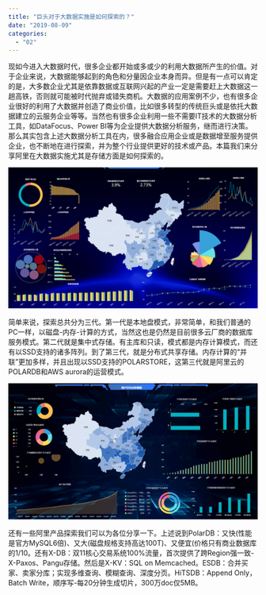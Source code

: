 ```yaml
---
title: "巨头对于大数据实施是如何探索的？"
date: "2019-08-09"
categories: 
  - "02"
---
```


现如今进入大数据时代，很多企业都开始或多或少的利用大数据所产生的价值。对于企业来说，大数据能够起到的角色和分量因企业本身而异。但是有一点可以肯定的是，大多数企业尤其是依靠数据或互联网兴起的产业一定是需要赶上大数据这一趟高铁，否则就可能被时代抛弃或错失商机。大数据的应用案例不少，也有很多企业很好的利用了大数据并创造了商业价值，比如很多转型的传统巨头或是依托大数据建立的云服务企业等等。当然也有很多企业利用一些不需要IT技术的大数据分析工具，如DataFocus、Power BI等为企业提供大数据分析服务，继而进行决策。那么其实包含上述大数据分析工具在内，很多融合应用企业或是数据增至服务提供企业，也不断地在进行探索，并为整个行业提供更好的技术或产品。本篇我们来分享阿里在大数据实施尤其是存储方面是如何探索的。

![](images/word-image-477.png)

简单来说，探索总共分为三代。第一代是本地盘模式，非常简单，和我们普通的PC一样，以磁盘-内存-计算的方式，当然这也是仍然是目前很多云厂商的数据库服务模式。第二代就是集中式存储。有主库和只读，模式都是内存计算模式，而还有以SSD支持的诸多阵列。到了第三代，就是分布式共享存储。内存计算的“并联”更加多样，并且出现以SSD支持的POLARSTORE，这第三代就是阿里云的POLARDB和AWS aurora的运营模式。

![](images/word-image-464.png)

还有一些阿里产品探索我们可以为各位分享一下。上述说到PolarDB：又快(性能是官方MySQL6倍)、又大(磁盘规格支持高达100T)、又便宜(价格只有商业数据库的1/10。还有X-DB：双11核心交易系统100%流量，首次提供了跨Region强一致-X-Paxos、Pangu存储。然后是X-KV：SQL on Memcached。ESDB：合并买家、卖家分库；实现多维查询、模糊查询、深度分页。HiTSDB：Append Only，Batch Write，顺序写-每20分钟生成切片，300万doc仅5MB。
